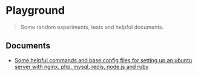 # Playground

> Some random experiments, tests and helpful documents.

## Documents

- [Some helpful commands and base config files for setting up an ubuntu server with nginx, php, mysql, redis, node.js and ruby](https://github.com/queicherius/playground/blob/master/sysops/ubuntu.md)
